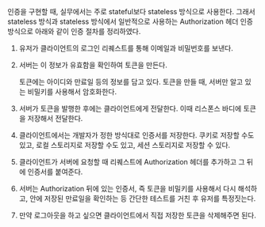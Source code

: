 
인증을 구현할 때, 실무에서는 주로 stateful보다 stateless 방식으로 사용한다. 그래서 stateless 방식과 stateless 방식에서 일반적으로 사용하는 Authorization 헤더 인증 방식으로 아래와 같이 인증 절차를 정리하였다.

1. 유저가 클라이언트의 로그인 리퀘스트를 통해 이메일과 비밀번호를 보낸다.
2. 서버는 이 정보가 유효함을 확인하여 토큰을 만든다.

	토큰에는 아이디와 만료일 등의 정보를 담고 있다. 토큰을 만들 때, 서버만 알고 있는 비밀키를 사용해서 암호화한다.

3. 서버가 토큰을 발행한 후에는 클라이언트에게 전달한다. 이때 리스폰스 바디에 토큰을 저장해서 전달한다.
4. 클라이언트에서는 개발자가 정한 방식대로 인증서를 저장한다. 쿠키로 저장할 수도 있고, 로컬 스토리지로 저장할 수도 있고, 세션 스토리지로 저장할 수 있다.
5. 클라이언트가 서버에 요청할 때 리퀘스트에 Authorization 헤더를 추가하고 그 뒤에 인증서를 붙여준다.
6. 서버는 Authorization 뒤에 있는 인증서, 즉 토큰을 비밀키를 사용해서 다시 해석하고, 안에 저장된 만료일을 확인하는 등 간단한 테스트를 거친 후 유저를 특정짓는다.
7. 만약 로그아웃을 하고 싶으면 클라이언트에서 직접 저장한 토큰을 삭제해주면 된다.
